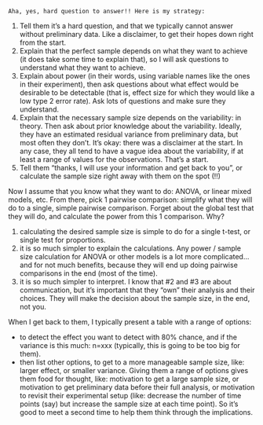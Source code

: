     Aha, yes, hard question to answer!! Here is my strategy:

1. Tell them it’s a hard question, and that we typically cannot answer without preliminary data. Like a disclaimer, to get their hopes down right from the start.
2. Explain that the perfect sample depends on what they want to achieve (it does take some time to explain that), so I will ask questions to understand what they want to achieve.
3. Explain about power (in their words, using variable names like the ones in their experiment), then ask questions about what effect would be desirable to be detectable (that is, effect size for which they would like a low type 2 error rate). Ask lots of questions and make sure they understand.
4. Explain that the necessary sample size depends on the variability: in theory. Then ask about prior knowledge about the variability. Ideally, they have an estimated residual variance from preliminary data, but most often they don’t. It’s okay: there was a disclaimer at the start. In any case, they all tend to have a vague idea about the variability, if at least a range of values for the observations. That’s a start.
5. Tell them “thanks, I will use your information and get back to you”, or calculate the sample size right away with them on the spot (!!)

Now I assume that you know what they want to do: ANOVA, or linear mixed models, etc.
From there, pick 1 pairwise comparison: simplify what they will do to a single, simple pairwise comparison.
Forget about the global test that they will do, and calculate the power from this 1 comparison. Why?
1. calculating the desired sample size is simple to do for a single t-test, or single test for proportions.
2. it is so much simpler to explain the calculations. Any power / sample size calculation for ANOVA or other models is a lot more complicated… and for not much benefits, because they will end up doing pairwise comparisons in the end (most of the time).
3. it is so much simpler to interpret.
I know that #2 and #3 are about communication, but it’s important that they “own” their analysis and their choices. They will make the decision about the sample size, in the end, not you.

When I get back to them, I typically present a table with a range of options:
- to detect the effect you want to detect with 80% chance, and if the variance is this much: n=xxx (typically, this is going to be too big for them).
- then list other options, to get to a more manageable sample size, like: larger effect, or smaller variance.
Giving them a range of options gives them food for thought, like: motivation to get a large sample size, or motivation to get preliminary data before their full analysis, or motivation to revisit their experimental setup (like: decrease the number of time points (say) but increase the sample size at each time point).
So it’s good to meet a second time to help them think through the implications.